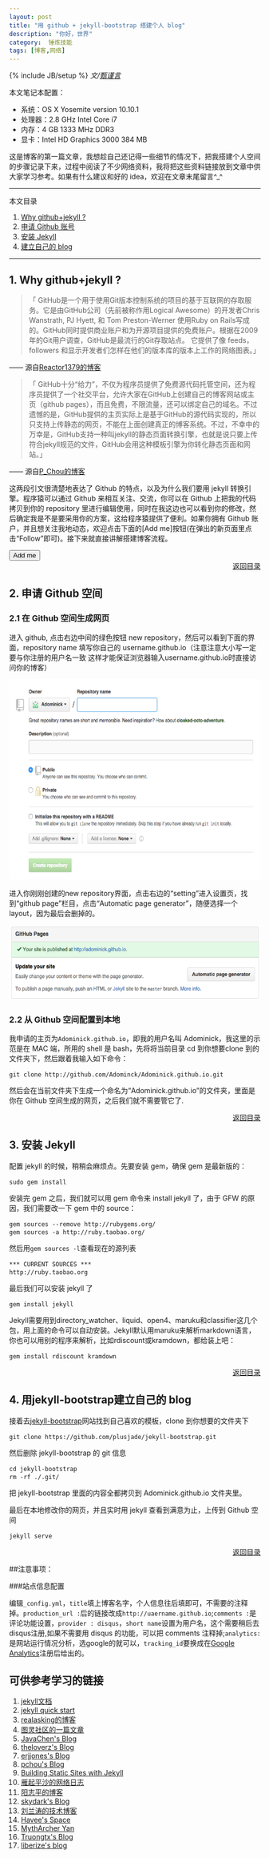 ```yaml
---
layout: post
title: "用 github + jekyll-bootstrap 搭建个人 blog"
description: "你好，世界"
category:  锤炼技能 
tags: [博客,网络]
---
```

{% include JB/setup %}
_文/[甄谨言]({{site.url}}/zcontact.html)_

本文笔记本配置：

- 系统：OS X Yosemite version 10.10.1
- 处理器：2.8 GHz Intel Core i7
- 内存：4 GB 1333 MHz DDR3
- 显卡：Intel HD Graphics 3000 384 MB

 这是博客的第一篇文章，我想趁自己还记得一些细节的情况下，把我搭建个人空间的步骤记录下来，过程中阅读了不少网络资料，我将把这些<!-- more -->资料链接放到文章中供大家学习参考。如果有什么建议和好的 idea，欢迎在文章末尾留言^_^
 
 
 <a name="t"></a>
 
----------    
 本文目录    
 
1.  <a href="#t1"> Why github+jekyll ?</a>
2.  <a href="#t2"> 申请 Github 账号</a>   
3.  <a href="#t3"> 安装 Jekyll</a>    
4.  <a href="#t4"> 建立自己的 blog</a>    

----------    

## <a name="t1"></a>1. Why github+jekyll ?

> 「 GitHub是一个用于使用Git版本控制系统的项目的基于互联网的存取服务。它是由GitHub公司（先前被称作用Logical Awesome）的开发者Chris Wanstrath, PJ Hyett, 和 Tom Preston-Werner 使用Ruby on Rails写成的。GitHub同时提供商业账户和为开源项目提供的免费账户。根据在2009年的Git用户调查，GitHub是最流行的Git存取站点。
它提供了像 feeds，followers 和显示开发者们怎样在他们的版本库的版本上工作的网络图表。」

—— 源自[Reactor1379的博客](http://blog.csdn.net)

> 「 GitHub十分“给力”，不仅为程序员提供了免费源代码托管空间，还为程序员提供了一个社交平台，允许大家在GitHub上创建自己的博客网站或主页（github pages），而且免费，不限流量，还可以绑定自己的域名。不过遗憾的是，GitHub提供的主页实际上是基于GitHub的源代码实现的，所以只支持上传静态的网页，不能在上面创建真正的博客系统。不过，不幸中的万幸是，GitHub支持一种叫jekyll的静态页面转换引擎，也就是说只要上传符合jekyll规范的文件，GitHub会用这种模板引擎为你转化静态页面和网站。」

—— 源自[P_Chou的博客](http://www.pchou.info)

这两段引文很清楚地表达了 Github 的特点，以及为什么我们要用 jekyll 转换引擎。程序猿可以通过 Github 来相互关注、交流，你可以在 Github 上把我的代码拷贝到你的 repository 里进行编辑使用，同时在我这边也可以看到你的修改，然后确定我是不是要采用你的方案，这给程序猿提供了便利。如果你拥有 Github 账户，并且想关注我地动态，欢迎点击下面的[Add me]按钮(在弹出的新页面里点击“Follow”即可)。接下来就直接讲解搭建博客流程。

<form action="https://github.com/Adominick" align="left" target="_blank">
    <input class="btn" type="submit" value="Add me">
</form>

<div align="right"><a href="#t">返回目录</a></div>

## <a name="t2"></a>2. 申请 Github 空间  

### 2.1 在 Github 空间生成网页

进入 github, 点击右边中间的绿色按钮 new repository，然后可以看到下面的界面，repository name 填写你自己的 username.github.io（注意注意大小写一定要与你注册的用户名一致 这样才能保证浏览器输入username.github.io时直接访问你的博客）

<img src="/images/githubjekyll.png" height="400" width="600" />

进入你刚刚创建的new repository界面，点击右边的“setting”进入设置页，找到“github page”栏目，点击“Automatic page generator”，随便选择一个 layout，因为最后会删掉的。

<img src="/images/githubpage.png" height="150" width="600" />

### 2.2 从 Github 空间配置到本地

我申请的主页为`Adominick.github.io`，即我的用户名叫 Adominick，我这里的示范是在 MAC 端，所用的 shell 是 bash，先将将当前目录 cd 到你想要clone 到的文件夹下，然后跟着我输入如下命令：

    git clone http://github.com/Adominck/Adominick.github.io.git

然后会在当前文件夹下生成一个命名为“Adominick.github.io”的文件夹，里面是你在 Github 空间生成的网页，之后我们就不需要管它了.

<div align="right"><a href="#t">返回目录</a></div>

## <a name="t3"></a>3. 安装 Jekyll 

配置 jekyll 的时候，稍稍会麻烦点。先要安装 gem，确保 gem 是最新版的：

    sudo gem install

安装完 gem 之后，我们就可以用 gem 命令来 install jekyll 了，由于 GFW 的原因，我们需要改一下 gem 中的 source：

    gem sources --remove http://rubygems.org/
    gem sources -a http://ruby.taobao.org/
    
然后用`gem sources -l`查看现在的源列表

	*** CURRENT SOURCES ***
	http://ruby.taobao.org

最后我们可以安装 jekyll 了

	gem install jekyll

Jekyll需要用到directory_watcher、liquid、open4、maruku和classifier这几个包，用上面的命令可以自动安装。Jekyll默认用maruku来解析markdown语言，你也可以用别的程序来解析，比如rdiscount或kramdown，都给装上吧：

	gem install rdiscount kramdown

<div align="right"><a href="#t">返回目录</a></div>

## <a name="t4"></a>4. 用jekyll-bootstrap建立自己的 blog 

接着去[jekyll-bootstrap](http://jekyllbootstrap.com/)网站找到自己喜欢的模板，clone 到你想要的文件夹下

	git clone https://github.com/plusjade/jekyll-bootstrap.git

然后删除 jekyll-bootstrap 的 git 信息

	cd jekyll-bootstrap
	rm -rf ./.git/

把 jekyll-bootstrap 里面的内容全都拷贝到 Adominick.github.io 文件夹里。

最后在本地修改你的网页，并且实时用 jekyll 查看到满意为止，上传到 Github 空间

	jekyll serve

<div align="right"><a href="#t">返回目录</a></div>

##注意事项：

###站点信息配置

编辑`_config.yml`，`title`填上博客名字，个人信息往后填即可，不需要的注释掉。`production_url :`后的链接改成`http://uaername.github.io`;`comments :`是评论功能设置，`provider : disqus`，`short name`设置为用户名，这个需要稍后去disqus注册,如果不需要用 disqus 的功能，可以把 comments 注释掉;`analytics:`是网站运行情况分析，选google的就可以，`tracking_id`要换成在[Google Analytics](http://www.google.com/analytics)注册后给出的。

## 可供参考学习的链接

1. [jekyll文档](http://jekyllrb.com/docs)
2. [jekyll quick start](http://jekyllbootstrap.com/usage/jekyll-quick-start.html)
1. [realasking的博客](http://realasking.github.io/)
2. [图灵社区的一篇文章](http://www.ituring.com.cn/article/114888)
3. [JavaChen's Blog](http://blog.javachen.com/)
4. [theloverz's Blog](http://theloverz.me/)
5. [erjjones's Blog](http://erjjones.github.io/)
6. [pchou's Blog](http://www.pchou.info/)
7. [Building Static Sites with Jekyll](http://code.tutsplus.com/tutorials/building-static-sites-with-jekyll--net-22211)
8. [雁起平沙的网络日志](http://yanping.me/cn/blog/2012/03/18/github-pages-step-by-step/)
9. [阳志平的博客](http://www.yangzhiping.com/)
10. [skydark's Blog](http://blog.skydark.info/)
11. [刘兰涛的技术博客](http://blog.liulantao.com/)
12. [Havee's Space](http://havee.me/)
13. [MythArcher Yan](http://yanjunyi.com/)
14. [Truongtx's Blog](http://truongtx.me/)
15. [liberize's blog](http://liberize.me/)
